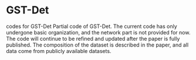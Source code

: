 # GST-Det
codes for GST-Det
Partial code of GST-Det. The current code has only undergone basic organization, and the network part is not provided for now. The code will continue to be refined and updated after the paper is fully published. The composition of the dataset is described in the paper, and all data come from publicly available datasets.
